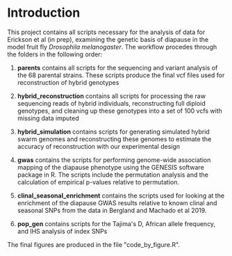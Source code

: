 # Introduction

This project contains all scripts necessary for the analysis of data for Erickson et al (in prep), examining the genetic basis of diapause in the model fruit fly _Drosophila melanogaster_.  The workflow procedes through the folders in the following order:

1. **parents** contains all scripts for the sequencing and variant analysis of the 68 parental strains. These scripts produce the final vcf files used for reconstruction of hybrid genotypes

2. **hybrid_reconstruction** contains all scripts for processing the raw sequencing reads of hybrid individuals, reconstructing full diploid genotypes, and cleaning up these genotypes into a set of 100 vcfs with missing data imputed

3. **hybrid_simulation** contains scripts for generating simulated hybrid swarm genomes and reconstructing these genomes to estimate the accuracy of reconstruction with our experimental design

4. **gwas** contains the scripts for performing genome-wide association mapping of the diapause phenotype using the GENESIS software package in R. The scripts include the permutation analysis and the calculation of empirical p-values relative to permutation.

5. **clinal\_seasonal\_enrichment** contains the scripts used for looking at the enrichment of the diapause GWAS results relative to known clinal and seasonal SNPs from the data in Bergland and Machado et al 2019.

6. **pop\_gen** contains scripts for the Tajima's D, African allele frequency, and IHS analysis of index SNPs


The final figures are produced in the file "code\_by\_figure.R".
